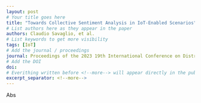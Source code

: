 ```yaml
---
layout: post
# Your title goes here
title: "Towards Collective Sentiment Analysis in IoT-Enabled Scenarios"
# List authors here as they appear in the paper
authors: Claudio Savaglio, et al.
# List keywords to get more visibility
tags: [IoT]
# Add the journal / proceedings
journal: Proceedings of the 2023 19th International Conference on Distributed Computing in Smart Systems and the Internet of Things (DCOSS-IoT)
# Add the DOI
doi: 
# Everithing written before <!--more--> will appear directly in the publications page
excerpt_separator: <!--more-->
---
```


Abs

